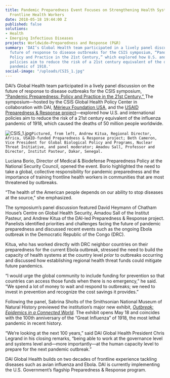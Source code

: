 ```yaml
---
title: Pandemic Preparedness Event Focuses on Strengthening Health Systems and Supporting
  Frontline Health Workers
date: 2018-05-18 19:44:00 Z
published: false
solutions:
- Health
- Emerging Infectious Diseases
projects: Worldwide—Preparedness and Response (P&R)
summary: 'DAI’s Global Health team participated in a lively panel discussion on the
  future of response to disease outbreaks for the CSIS symposium, “Pandemic Preparedness:
  Policy and Practice in the 21st Century,” which explored how U.S. and international
  policies aim to reduce the risk of a 21st century equivalent of the deadly influenza
  pandemic of 1918.'
social-image: "/uploads/CSIS_1.jpg"
---
```


DAI’s Global Health team participated in a lively panel discussion on the future of response to disease outbreaks for the CSIS symposium, [“Pandemic Preparedness: Policy and Practice in the 21st Century.” ](https://www.csis.org/events/pandemic-preparedness-policy-and-practice-21st-century)The symposium—hosted by the CSIS Global Health Policy Center in collaboration with DAI, [Mérieux Foundation USA](http://www.fondation-merieuxusa.org/), and the [USAID Preparedness & Response project](http://preparednessandresponse.org/)—explored how U.S. and international policies aim to reduce the risk of a 21st century equivalent of the influenza pandemic of 1918, which caused the deaths of 50 million people worldwide.

![CSIS_1.jpg](/uploads/CSIS_1.jpg)`Pictured, from left, Andrew Kitua, Regional Director, Africa, USAID-funded Preparedness & Response project; Beth Cameron, Vice President for Global Biological Policy and Programs, Nuclear Threat Initiative, and panel moderator; Amadou Sall, Professor and Director, Institut Pasteur, Dakar, Senegal.`

Luciana Borio, Director of Medical & Biodefense Preparedness Policy at the National Security Council, opened the event. Borio highlighted the need to take a global, collective responsibility for pandemic preparedness and the importance of training frontline health workers in communities that are most threatened by outbreaks.

“The health of the American people depends on our ability to stop diseases at the source," she emphasized.

The symposium’s panel discussion featured David Heymann of Chatham House’s Centre on Global Health Security, Amadou Sall of the Institut Pasteur, and Andrew Kitua of the DAI-led Preparedness & Response project. Panelists identified priorities and challenges facing the future of pandemic preparedness and discussed recent events such as the ongoing Ebola outbreak in the Democratic Republic of the Congo (DRC).

Kitua, who has worked directly with DRC neighbor countries on their preparedness for the current Ebola outbreak, stressed the need to build the capacity of health systems at the country level *prior* to outbreaks occurring and discussed how establishing regional health threat funds could mitigate future pandemics.

“I would urge the global community to include funding for prevention so that countries can access those funds when there is no emergency,” he said. “We spend a lot of money to wait and respond to outbreaks; we need to invest in prevention and recognize the cost savings it provides.”

Following the panel, Sabrina Sholts of the Smithsonian National Museum of Natural History previewed the institution’s major new exhibit, *[Outbreak: Epidemics in a Connected World](https://naturalhistory.si.edu/exhibits/outbreak/).* The exhibit opens May 18 and coincides with the 100th anniversary of the “Great Influenza” of 1918, the most lethal pandemic in recent history.

“We’re looking at the next 100 years,” said DAI Global Health President Chris Legrand in his closing remarks, “being able to work at the governance level and systems level and—more importantly—at the human capacity level to prepare for the next pandemic outbreak.”

DAI Global Health builds on two decades of frontline experience tackling diseases such as avian influenza and Ebola. DAI is currently implementing the U.S. Government’s flagship Preparedness & Response program.